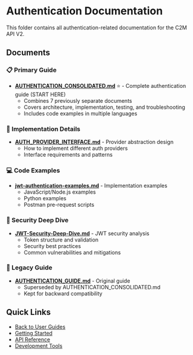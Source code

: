 # Authentication Documentation

This folder contains all authentication-related documentation for the C2M API V2.

## Documents

### 📋 Primary Guide
- **[AUTHENTICATION_CONSOLIDATED.md](./AUTHENTICATION_CONSOLIDATED.md)** ⭐ - Complete authentication guide (START HERE)
  - Combines 7 previously separate documents
  - Covers architecture, implementation, testing, and troubleshooting
  - Includes code examples in multiple languages

### 🔧 Implementation Details
- **[AUTH_PROVIDER_INTERFACE.md](./AUTH_PROVIDER_INTERFACE.md)** - Provider abstraction design
  - How to implement different auth providers
  - Interface requirements and patterns

### 💻 Code Examples
- **[jwt-authentication-examples.md](./jwt-authentication-examples.md)** - Implementation examples
  - JavaScript/Node.js examples
  - Python examples
  - Postman pre-request scripts

### 🔐 Security Deep Dive
- **[JWT-Security-Deep-Dive.md](./JWT-Security-Deep-Dive.md)** - JWT security analysis
  - Token structure and validation
  - Security best practices
  - Common vulnerabilities and mitigations

### 📌 Legacy Guide
- **[AUTHENTICATION_GUIDE.md](./AUTHENTICATION_GUIDE.md)** - Original guide
  - Superseded by AUTHENTICATION_CONSOLIDATED.md
  - Kept for backward compatibility

## Quick Links

- [Back to User Guides](..)
- [Getting Started](../getting-started/)
- [API Reference](../api-reference/)
- [Development Tools](../development/)